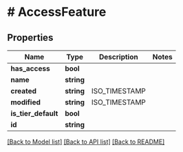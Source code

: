 # # AccessFeature

## Properties

Name | Type | Description | Notes
------------ | ------------- | ------------- | -------------
**has_access** | **bool** |  |
**name** | **string** |  |
**created** | **string** | ISO_TIMESTAMP |
**modified** | **string** | ISO_TIMESTAMP |
**is_tier_default** | **bool** |  |
**id** | **string** |  |

[[Back to Model list]](../../README.md#models) [[Back to API list]](../../README.md#endpoints) [[Back to README]](../../README.md)
